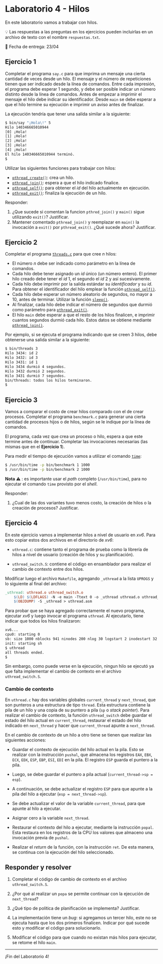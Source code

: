 # Laboratorio 4 - Hilos

En este laboratorio vamos a trabajar con hilos.

:bulb: Las respuestas a las preguntas en los ejercicios pueden incluirlas en un archivo de texto con el nombre `respuestas.txt`.

:date: Fecha de entrega: 23/04

## Ejercicio 1

Completar el programa `say.c` para que imprima un mensaje una cierta cantidad de veces desde un hilo. El mensaje y el número de repeticiones tienen que ser indicado desde la línea de comandos. Entre cada impresión, el programa debe esperar 1 segundo, y debe ser posible indicar un número distinto desde la línea de comandos. Antes de empezar a imprimir el mensaje el hilo debe indicar su identificador. Desde `main` se debe esperar a que el hilo termine su ejecución e imprimir un aviso antes de finalizar.

La ejecución tendría que tener una salida similar a la siguiente:

```sh
$ bin/say "¡Hola\!" 5
Hilo 140346665010944
[0] ¡Hola!
[1] ¡Hola!
[2] ¡Hola!
[3] ¡Hola!
[4] ¡Hola!
El hilo 140346665010944 terminó.
$
```

Utilizar las siguientes funciones para trabajar con hilos:

* [`pthread_create()`](http://man7.org/linux/man-pages/man3/pthread_create.3.html): crea un hilo.
* [`pthread_join()`](http://man7.org/linux/man-pages/man3/pthread_join.3.html): espera a que el hilo indicado finalice.
* [`pthread_self()`](http://man7.org/linux/man-pages/man3/pthread_self.3.html): para obtener el _id_ del hilo actualmente en ejecución.
* [`pthread_exit()`](http://man7.org/linux/man-pages/man3/pthread_exit.3.html): finaliza la ejecución de un hilo.

Responder:

1. ¿Que sucede si comentan la funcion `pthred_join()` y `main()` sigue utilizando `exit()`? Justificar.
2. Mantener comentado `pthread_join()` y reemplazar en `main()` la invocación a `exit()` por `pthread_exit()`. ¿Qué sucede ahora? Justificar.

## Ejercicio 2

Completar el programa [`threads.c`](threads.c) para que cree *n* hilos:

* El número *n* debe ser indicado como parámetro en la línea de comandos.
* Cada hilo debe tener asignado un _id_ único (un número entero). El primer hilo creado debe tener el _id_ 1, el segundo el _id_ 2 y así sucesivamente.
* Cada hilo debe imprimir por la salida estándar su *identificador* y su _id_. Para obtener el identificador del hilo emplear la función [`pthread_self()`](http://man7.org/linux/man-pages/man3/pthread_self.3.html).
* Cada hilo debe esperar un número aleatorio de segundos, no mayor a 10, antes de terminar. Utilizar la función [`sleep()`](http://man7.org/linux/man-pages/man3/sleep.3.html).
* Al finalizar, cada hilo debe indicar el número de segundos que durmió como parámetro para  [`pthread_exit()`](http://man7.org/linux/man-pages/man3/pthread_exit.3.html).
* El hilo `main` debe esperar a que el resto de los hilos finalicen, e imprimir cuantos segundos durmió cada hilo. Estos datos se obtiene mediante [`pthread_join()`](http://man7.org/linux/man-pages/man3/pthread_join.3.html).

Por ejemplo, si se ejecuta el programa indicando que se creen 3 hilos, debe obtenerse una salida similar a la siguiente:

```bash
$ bin/threads 3
Hilo 3434: id 2
Hilo 3432: id 3
Hilo 3431: id 1
Hilo 3434 durmió 4 segundos.
Hilo 3432 durmió 2 segundos.
Hilo 3431 durmió 7 segundos.
bin/threads: todos los hilos terminaron.
$
```

## Ejercicio 3

Vamos a comparar el costo de crear hilos comparado con el de crear procesos. Completar el programa `benchmark.c` para generar una cierta cantidad de procesos hijos o de hilos, según se le indique por la línea de comandos.

El programa, cada vez que crea un proceso o hilo, espera a que este termine antes de continuar. Completar las invocaciones necesarias (las mismas que en el **Ejercicio 1**).

Para medir el tiempo de ejecución vamos a utilizar el comando [`time`](http://man7.org/linux/man-pages/man1/time.1.html):

```sh
$ /usr/bin/time -p bin/benchmark 1 1000
$ /usr/bin/time -p bin/benchmark 2 1000
```

**Nota** :warning: : es importante usar el _path_ completo (`/usr/bin/time`), para no ejecutar el comando `time` provisto por el _shell_. 

Responder:

1. ¿Cual de las dos variantes tuvo menos costo, la creación de hilos o la creación de procesos? Justificar.

## Ejercicio 4

En este ejercicio vamos a implementar hilos a nivel de usuario en _xv6_. Para esto copiar estos dos archivos en el directorio de _xv6_:

* `uthread.c`: contiene tanto el programa de prueba como la librería de hilos a nivel de usuario (creación de hilos y su planificación).

* `uthread_switch.S`: contiene el código en ensamblador para realizar el cambio de contexto entre dos hilos.

Modificar luego el archivo `Makefile`, agregando `_uthread` a la lista `UPROGS` y lo siguiente al final del archivo:

```Makefile
_uthread: uthread.o uthread_switch.o
	$(LD) $(LDFLAGS) -N -e main -Ttext 0 -o _uthread uthread.o uthread_switch.o $(ULIB)
	$(OBJDUMP) -S _uthread > uthread.asm
```

Para probar que se haya agregado correctamente el nuevo programa, ejecutar _xv6_ y luego invocar el programa `uthread`. Al ejecutarlo, tiene indicar que todos los hilos finalizaron:

```sh
xv6...
cpu0: starting 0
sb: size 1000 nblocks 941 ninodes 200 nlog 30 logstart 2 inodestart 32 bmap start 58
init: starting sh
$ uthread
all threads ended.
$
```

Sin embargo, como puede verse en la ejecución, ningun hilo se ejecutó ya que falta implementar el cambio de contexto en el archivo `uthread_switch.S`.

### Cambio de contexto

En `uthread.c` hay dos variables globales `current_thread` y `next_thread`, que son punteros a una estructura de tipo `thread`. Esta estructura contiene la pila de un hilo y una copia de su puntero a pila (`sp` o _stack pointer_). Para realizar el cambio de contexto, la función `uthread_switch` debe guardar el estado del hilo actual en `current_thread`, restaurar el estado del hilo indicado en `next_thread` y hacer que `current_thread` apunte a `next_thread`.

En el cambio de contexto de un hilo a otro tiene se tienen que realizar las siguientes acciones:

* Guardar el contexto de ejecución del hilo actual en la pila. Esto se realizar con la instrucción `pushal`, que almacena los registros `EAX`, `EBX`, `ECX`, `EDX`, `ESP`, `EBP`, `ESI`, `EDI` en la pila. El registro `ESP` guarda el puntero a la pila.

* Luego, se debe guardar el puntero a pila actual (`current_thread->sp = esp`).

* A continuación, se debe actualizar el registro `ESP` para que apunte a la pila del hilo a ejecutar (`esp = next_thread->sp`).

* Se debe actualizar el valor de la variable `current_thread`, para que apunte al hilo a ejecutar.

* Asignar cero a la variable `next_thread`.

* Restaurar el contexto del hilo a ejecutar, mediante la instrucción `popal`. Esta restaura en los registros de la CPU los valores que almaceno una invocación previa de `pushal`.

* Realizar el _return_ de la función, con la instrucción `ret`. De esta manera, se continua con la ejecución del hilo seleccionado.

## Responder y resolver

1. Completar el código de cambio de contexto en el archivo `uthread_switch.S`.

2. ¿Por qué al realizar un `popa` se permite continuar con la ejecución de `next_thread`?

3. ¿Qué tipo de política de planificación se implementa? Justificar.

4. La implementación tiene un _bug_: si agregamos un tercer hilo, este no se ejecuta hasta que los dos primeros finalicen. Indicar por qué sucede esto y modificar el código para solucionarlo.

5. Modificar el código para que cuando no existan más hilos para ejecutar, se retome el hilo `main`.

---

¡Fin del Laboratorio 4!
